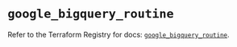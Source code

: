 # `google_bigquery_routine`

Refer to the Terraform Registry for docs: [`google_bigquery_routine`](https://registry.terraform.io/providers/hashicorp/google/4.85.0/docs/resources/bigquery_routine).
